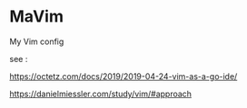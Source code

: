 # MaVim
My Vim config

see :

https://octetz.com/docs/2019/2019-04-24-vim-as-a-go-ide/

https://danielmiessler.com/study/vim/#approach
